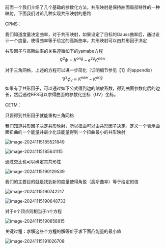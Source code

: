 前面一个我们介绍了几个基础的参数化方法，共形映射是保持曲面局部特性的一种映射，下面我们讨论几种实现共形映射的思路



CPMS：

我们知道度量决定曲率，对于共形映射，如果设定了目标的Gauss曲率后，通过设计一个度量，使得曲率等于给定的高斯曲率，共形映射可以由共形因子决定

共形因子与高斯曲率的关系遵循如下的yamabe方程
$$
\nabla^2\phi = K^{orig} - e^{2\phi}K^{new}
$$

对于三角网格，上述的方程可以进一步简化（证明细节参见【1】的appendix）
$$
\nabla^2\phi_v \approx K^{new}- K^{orig}
$$
如果有了共形因子，可以通过如下公式得到边的缩放系数，得到曲面参数化后的边长，然后通过BFS可以求得曲面的参数化坐标（UV）坐标。

CETM：

只要得到共形因子就能重构三角网格

我们知道共形因子决定共形映射，所以扭曲可以由共形因子决定。定义一个表示曲面扭曲的一个能量并最小化该能量得到一个扭曲最小的共形映射

![image-20241115185521849](C:\Users\LGX_MATE_BOOK\AppData\Roaming\Typora\typora-user-images\image-20241115185521849.png)

![image-20241115185641115](C:\Users\LGX_MATE_BOOK\AppData\Roaming\Typora\typora-user-images\image-20241115185641115.png)

通过交比也可以确定其共形性

![image-20241115190129539](C:\Users\LGX_MATE_BOOK\AppData\Roaming\Typora\typora-user-images\image-20241115190129539.png)

我们的主要目的就是找到新的度量使得角盈（高斯曲率）等于给定的值

![image-20241115190742217](C:\Users\LGX_MATE_BOOK\AppData\Roaming\Typora\typora-user-images\image-20241115190742217.png)

![image-20241115190648733](C:\Users\LGX_MATE_BOOK\AppData\Roaming\Typora\typora-user-images\image-20241115190648733.png)

对于n个顶点则相当于n个方程

![image-20241115190858815](C:\Users\LGX_MATE_BOOK\AppData\Roaming\Typora\typora-user-images\image-20241115190858815.png)

关键过程：求解这些个方程的解等价于求下面凸能量的最小值

![image-20241115191026708](C:\Users\LGX_MATE_BOOK\AppData\Roaming\Typora\typora-user-images\image-20241115191026708.png)